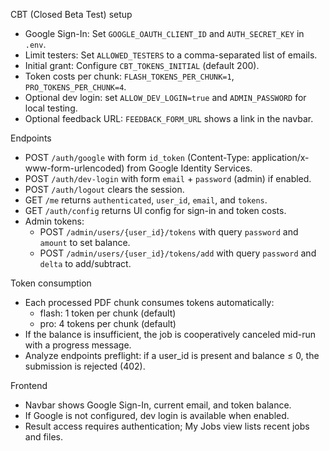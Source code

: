 CBT (Closed Beta Test) setup

- Google Sign-In: Set `GOOGLE_OAUTH_CLIENT_ID` and `AUTH_SECRET_KEY` in `.env`.
- Limit testers: Set `ALLOWED_TESTERS` to a comma-separated list of emails.
- Initial grant: Configure `CBT_TOKENS_INITIAL` (default 200).
- Token costs per chunk: `FLASH_TOKENS_PER_CHUNK=1`, `PRO_TOKENS_PER_CHUNK=4`.
- Optional dev login: set `ALLOW_DEV_LOGIN=true` and `ADMIN_PASSWORD` for local testing.
- Optional feedback URL: `FEEDBACK_FORM_URL` shows a link in the navbar.

Endpoints

- POST `/auth/google` with form `id_token` (Content-Type: application/x-www-form-urlencoded) from Google Identity Services.
- POST `/auth/dev-login` with form `email` + `password` (admin) if enabled.
- POST `/auth/logout` clears the session.
- GET `/me` returns `authenticated`, `user_id`, `email`, and `tokens`.
- GET `/auth/config` returns UI config for sign-in and token costs.
- Admin tokens:
  - POST `/admin/users/{user_id}/tokens` with query `password` and `amount` to set balance.
  - POST `/admin/users/{user_id}/tokens/add` with query `password` and `delta` to add/subtract.

Token consumption

- Each processed PDF chunk consumes tokens automatically:
  - flash: 1 token per chunk (default)
  - pro: 4 tokens per chunk (default)
- If the balance is insufficient, the job is cooperatively canceled mid-run with a progress message.
- Analyze endpoints preflight: if a user_id is present and balance ≤ 0, the submission is rejected (402).

Frontend

- Navbar shows Google Sign-In, current email, and token balance.
- If Google is not configured, dev login is available when enabled.
- Result access requires authentication; My Jobs view lists recent jobs and files.
